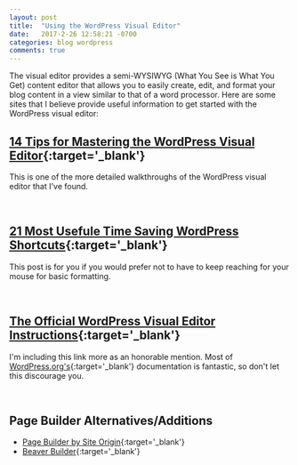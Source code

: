 ```yaml
---
layout: post
title:  "Using the WordPress Visual Editor"
date:   2017-2-26 12:58:21 -0700
categories: blog wordpress
comments: true
---
```

The visual editor provides a semi-WYSIWYG (What You See is What You Get) content editor that allows you to easily create, edit, and format your blog content in a view similar to that of a word processor. Here are some sites that I believe provide useful information to get started with the WordPress visual editor:



## [14 Tips for Mastering the WordPress Visual Editor][wp-beg-mastering]{:target='\_blank'}

This is one of the more detailed walkthroughs of the WordPress visual editor that I've found.

<br />

## [21 Most Usefule Time Saving WordPress Shortcuts][wp-beg-keyboard]{:target='\_blank'}

This post is for you if you would prefer not to have to keep reaching for your mouse for basic formatting.

<br />

## [The Official WordPress Visual Editor Instructions][wordpress-dot-com]{:target='\_blank'}

I'm including this link more as an honorable mention. Most of [WordPress.org's][wp-org]{:target='\_blank'} documentation is fantastic, so don't let this discourage you.

<br />

## Page Builder Alternatives/Additions 

* [Page Builder by Site Origin][page-builder]{:target='\_blank'}
* [Beaver Builder][beaver-builder]{:target='\_blank'}

[wp-org]: https://wordpress.org/
[wp-beg-mastering]: http://www.wpbeginner.com/beginners-guide/14-tips-for-mastering-the-wordpress-visual-editor/
[wordpress-dot-com]: https://make.wordpress.org/support/user-manual/content/editors/visual-editor/
[wp-beg-keyboard]: http://www.wpbeginner.com/beginners-guide/21-most-useful-time-saving-wordpress-shortcuts/
[beaver-builder]: https://www.wpbeaverbuilder.com/10-tips-beaver-builder-beginners/
[page-builder]: https://kinsta.com/blog/wordpress-page-builder-plugin/